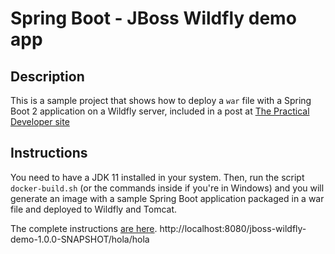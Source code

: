 # Spring Boot - JBoss Wildfly demo app

## Description

This is a sample project that shows how to deploy a `war` file with a Spring Boot 2 application on a Wildfly server, included in a post at [The Practical Developer site](https://thepracticaldeveloper.com/2017/09/02/how-to-deploy-a-spring-boot-war-in-wildfly-jboss/)

## Instructions

You need to have a JDK 11 installed in your system. Then, run the script `docker-build.sh` (or the commands inside if you're in Windows) and you will generate an image with a sample Spring Boot application packaged in a war file and deployed to Wildfly and Tomcat.

The complete instructions [are here](https://thepracticaldeveloper.com/2017/09/02/how-to-deploy-a-spring-boot-war-in-wildfly-jboss/).
http://localhost:8080/jboss-wildfly-demo-1.0.0-SNAPSHOT/hola/hola
